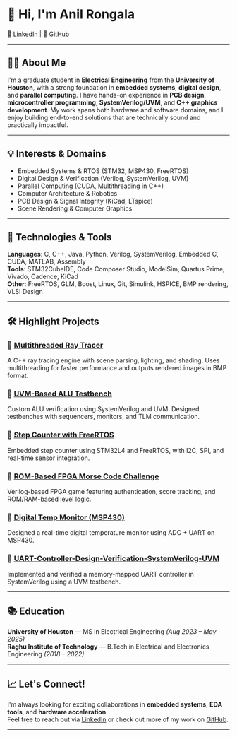 # 👋 Hi, I'm Anil Rongala
🔗 [LinkedIn](https://www.linkedin.com/in/anil-rongala/) | 🔗 [GitHub](https://github.com/ANIL-RONGALA)

---
## 👨‍🎓 About Me

I'm a graduate student in **Electrical Engineering** from the **University of Houston**, with a strong foundation in **embedded systems**, **digital design**, and **parallel computing**. I have hands-on experience in **PCB design**, **microcontroller programming**, **SystemVerilog/UVM**, and **C++ graphics development**. My work spans both hardware and software domains, and I enjoy building end-to-end solutions that are technically sound and practically impactful.

---

## 💡 Interests & Domains

- Embedded Systems & RTOS (STM32, MSP430, FreeRTOS)
- Digital Design & Verification (Verilog, SystemVerilog, UVM)
- Parallel Computing (CUDA, Multithreading in C++)
- Computer Architecture & Robotics
- PCB Design & Signal Integrity (KiCad, LTspice)
- Scene Rendering & Computer Graphics

---

## 🔧 Technologies & Tools

**Languages**: C, C++, Java, Python, Verilog, SystemVerilog, Embedded C, CUDA, MATLAB, Assembly  
**Tools**: STM32CubeIDE, Code Composer Studio, ModelSim, Quartus Prime, Vivado, Cadence, KiCad  
**Other**: FreeRTOS, GLM, Boost, Linux, Git, Simulink, HSPICE, BMP rendering, VLSI Design

---

## 🛠️ Highlight Projects

### 🔹 [Multithreaded Ray Tracer](https://github.com/ANIL-RONGALA)
A C++ ray tracing engine with scene parsing, lighting, and shading. Uses multithreading for faster performance and outputs rendered images in BMP format.

### 🔹 [UVM-Based ALU Testbench](https://github.com/ANIL-RONGALA)
Custom ALU verification using SystemVerilog and UVM. Designed testbenches with sequencers, monitors, and TLM communication.

### 🔹 [Step Counter with FreeRTOS](https://github.com/ANIL-RONGALA)
Embedded step counter using STM32L4 and FreeRTOS, with I2C, SPI, and real-time sensor integration.

### 🔹 [ROM-Based FPGA Morse Code Challenge](https://github.com/ANIL-RONGALA)
Verilog-based FPGA game featuring authentication, score tracking, and ROM/RAM-based level logic.

### 🔹 [Digital Temp Monitor (MSP430)](https://github.com/ANIL-RONGALA)
Designed a real-time digital temperature monitor using ADC + UART on MSP430.

### 🔹 [UART-Controller-Design-Verification-SystemVerilog-UVM](https://github.com/ANIL-RONGALA)
Implemented and verified a memory-mapped UART controller in SystemVerilog using a UVM testbench.

---

## 📚 Education

**University of Houston** — MS in Electrical Engineering *(Aug 2023 – May 2025)*  
**Raghu Institute of Technology** — B.Tech in Electrical and Electronics Engineering *(2018 – 2022)*

---

## 📈 Let's Connect!

I'm always looking for exciting collaborations in **embedded systems**, **EDA tools**, and **hardware acceleration**.  
Feel free to reach out via [LinkedIn](https://linkedin.com/in/anil-rongala) or check out more of my work on [GitHub](https://github.com/ANIL-RONGALA).

---
